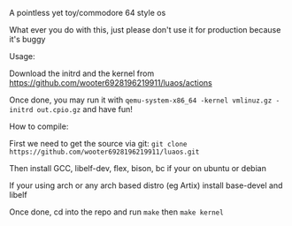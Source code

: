 
A pointless yet toy/commodore 64 style os

What ever you do with this, just please don't use it for production because it's buggy 

Usage:

Download the initrd and the kernel from https://github.com/wooter6928196219911/luaos/actions

Once done, you may run it with `qemu-system-x86_64 -kernel vmlinuz.gz -initrd out.cpio.gz` and have fun!

How to compile:

First we need to get the source via git: `git clone https://github.com/wooter6928196219911/luaos.git`

Then install GCC, libelf-dev, flex, bison, bc if your on ubuntu or debian

If your using arch or any arch based distro (eg Artix) install base-devel and libelf

Once done, cd into the repo and run `make` then `make kernel`
